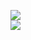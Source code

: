 [![](https://img.shields.io/badge/Made%20With-Github%20Spray-lightgrey.svg?style=for-the-badge&logo=github)](https://github.com/Annihil/github-spray#4052)  
[![](https://i.imgur.com/2DrTn0Z.gif)](https://github.com/Annihil/github-spray)